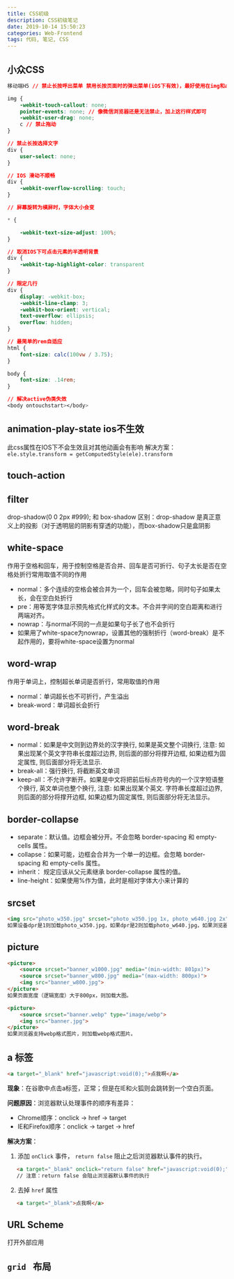 ```yaml
---
title: CSS初级
description: CSS初级笔记
date: 2019-10-14 15:50:23
categories: Web-Frontend
tags: 代码, 笔记, CSS
---
```


## 小众CSS

``` css
移动端H5 // 禁止长按呼出菜单 禁用长按页面时的弹出菜单(iOS下有效)，最好使用在img和a标签上

img {
    -webkit-touch-callout: none;
    pointer-events: none; // 像微信浏览器还是无法禁止，加上这行样式即可
    -webkit-user-drag: none;
    c // 禁止拖动
}

// 禁止长按选择文字
div {
    user-select: none;
}

// IOS 滑动不顺畅
div {
    -webkit-overflow-scrolling: touch;
}

// 屏幕旋转为横屏时，字体大小会变

* {

    -webkit-text-size-adjust: 100%;
}

// 取消IOS下可点击元素的半透明背景
div {
    -webkit-tap-highlight-color: transparent
}

// 限定几行
div {
    display: -webkit-box;
    -webkit-line-clamp: 3;
    -webkit-box-orient: vertical;
    text-overflow: ellipsis;
    overflow: hidden;
}

// 最简单的rem自适应
html {
    font-size: calc(100vw / 3.75);
}

body {
    font-size: .14rem;
}

// 解决active伪类失效
<body ontouchstart></body>
```

<!-- more -->

## animation-play-state ios不生效

此css属性在IOS下不会生效且对其他动画会有影响
解决方案： `ele.style.transform = getComputedStyle(ele).transform` 

## touch-action

## filter

drop-shadow(0 0 2px #999); 和 box-shadow 区别：drop-shadow 是真正意义上的投影（对于透明层的阴影有穿透的功能），而box-shadow只是盒阴影

## white-space

作用于空格和回车，用于控制空格是否合并、回车是否可折行、句子太长是否在空格处折行常用取值不同的作用

* normal：多个连续的空格会被合并为一个，回车会被忽略，同时句子如果太长，会在空白处折行
* pre：用等宽字体显示预先格式化样式的文本。不合并字间的空白距离和进行两端对齐。
* nowrap：与normal不同的一点是如果句子长了也不会折行
* 如果用了white-space为nowrap，设置其他的强制折行（word-break）是不起作用的，要将white-space设置为normal

## word-wrap

作用于单词上，控制超长单词是否折行，常用取值的作用 

* normal：单词超长也不可折行，产生溢出
* break-word：单词超长会折行

## word-break

* normal：如果是中文则到边界处的汉字换行, 如果是英文整个词换行, 注意: 如果出现某个英文字符串长度超过边界, 则后面的部分将撑开边框, 如果边框为固定属性, 则后面部分将无法显示. 
* break-all：强行换行, 将截断英文单词
* keep-all：不允许字断开。如果是中文将把前后标点符号内的一个汉字短语整个换行, 英文单词也整个换行, 注意: 如果出现某个英文. 字符串长度超过边界, 则后面的部分将撑开边框, 如果边框为固定属性, 则后面部分将无法显示。

## border-collapse

* separate：默认值。边框会被分开。不会忽略 border-spacing 和 empty-cells 属性。
* collapse：如果可能，边框会合并为一个单一的边框。会忽略 border-spacing 和 empty-cells 属性。
* inherit： 规定应该从父元素继承 border-collapse 属性的值。
* line-height：如果使用%作为值，此时是相对字体大小来计算的

## srcset

``` html
<img src="photo_w350.jpg" srcset="photo_w350.jpg 1x, photo_w640.jpg 2x">
如果设备dpr是1则加载photo_w350.jpg，如果dpr是2则加载photo_w640.jpg，如果浏览器不支持srcset，则加载src属性节点中的图片。
```

## picture

``` html
<picture>
    <source srcset="banner_w1000.jpg" media="(min-width: 801px)">
    <source srcset="banner_w800.jpg" media="(max-width: 800px)">
    <img src="banner_w800.jpg">
</picture>
如果页面宽度（逻辑宽度）大于800px，则加载大图。

<picture>
    <source srcset="banner.webp" type="image/webp">
    <img src="banner.jpg">
</picture>
如果浏览器支持webp格式图片，则加载webp格式图片。
```

## a 标签

``` html
<a target="_blank" href="javascript:void(0);">点我啊</a>
```

**现象**：在谷歌中点击a标签，正常；但是在IE和火狐则会跳转到一个空白页面。

**问题原因**：浏览器默认处理事件的顺序有差异： 

* Chrome顺序：onclick -> href -> target 
* IE和Firefox顺序：onclick -> target -> href

**解决方案**：

1. 添加 `onClick` 事件， `return false` 阻止之后浏览器默认事件的执行。

   

``` html
   <a target="_blank" onclick="return false" href="javascript:void(0);">点我啊</a>
   // 注意：return false 会阻止浏览器默认事件的执行
```

2. 去掉 `href` 属性

``` html
   <a target="_blank">点我啊</a>
```

## URL Scheme

打开外部应用

## `grid ` 布局
